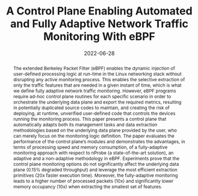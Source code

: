---
title: A Control Plane Enabling Automated and Fully Adaptive Network Traffic Monitoring With eBPF
date: 2022-06-28
publishDate: 2022-06-28T20:13:52.623034Z
authors: ["Simone Magnani", "Fulvio Risso", "Domenico Siracusa"]
publication_types: ["2"]
abstract: "The extended Berkeley Packet Filter (eBPF) enables the dynamic injection of user-defined processing logic at run-time in the Linux networking stack without disrupting any active monitoring process. This enables the selective extraction of only the traffic features that are needed in a given instant of time, which is what we define fully adaptive network traffic monitoring. However, eBPF programs require ad-hoc control plane routines for each specific scenario in order to orchestrate the underlying data plane and export the required metrics, resulting in potentially duplicated source codes to maintain, and creating the risk of deploying, at runtime, unverified user-defined code that controls the devices running the monitoring process. This paper presents a control plane that automatically adapts both its management tasks and data extraction methodologies based on the underlying data plane provided by the user, who can merely focus on the monitoring logic definition. The paper evaluates the performance of the control plane’s modules and demonstrates the advantages, in terms of processing speed and memory consumption, of a fully-adaptive monitoring approach with respect to nProbe (a state-of-the-art solution), an adaptive and a non-adaptive methodology in eBPF. Experiments prove that the control plane monitoring options do not significantly affect the underlying data plane (0.15% degraded throughput) and leverage the most efficient extraction primitives (20x faster execution time). Moreover, the fully-adaptive monitoring leads to a higher number of processed packets (10x) and significantly lower memory occupancy (10x) when extracting the smallest set of features."
featured: true
publication: IEEE Access
url_pdf: "https://ieeexplore.ieee.org/document/9869628"
---